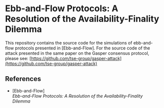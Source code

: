 # Ebb-and-Flow Protocols: A Resolution of the Availability-Finality Dilemma

This repository contains the source code for the simulations of ebb-and-flow protocols presented in [Ebb-and-Flow].
For the source code of the attack presented in the same paper on the Gasper consensus protocol, please see: [https://github.com/tse-group/gasper-attack](https://github.com/tse-group/gasper-attack)

## References

* [Ebb-and-Flow]<br/>
  *Ebb-and-Flow Protocols: A Resolution of the Availability-Finality Dilemma*

